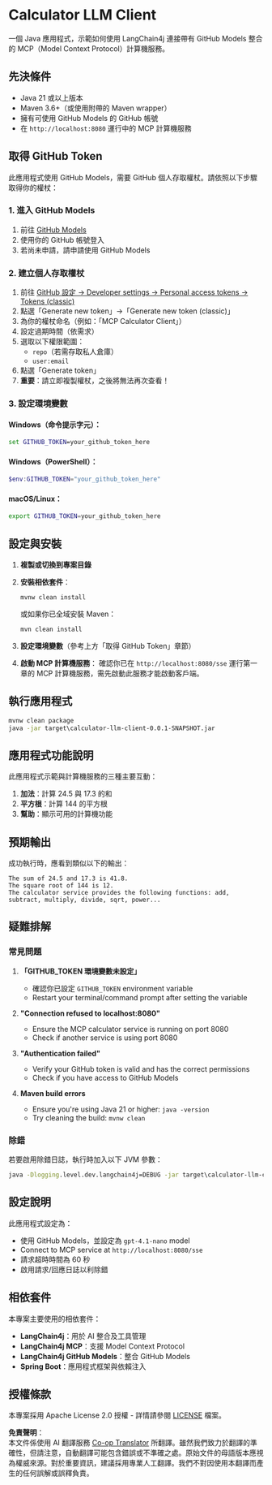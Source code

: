 <!--
CO_OP_TRANSLATOR_METADATA:
{
  "original_hash": "ac2459c0d5cc823922e3d9240a95028c",
  "translation_date": "2025-06-11T13:22:12+00:00",
  "source_file": "03-GettingStarted/03-llm-client/solution/java/README.md",
  "language_code": "tw"
}
-->
# Calculator LLM Client

一個 Java 應用程式，示範如何使用 LangChain4j 連接帶有 GitHub Models 整合的 MCP（Model Context Protocol）計算機服務。

## 先決條件

- Java 21 或以上版本
- Maven 3.6+（或使用附帶的 Maven wrapper）
- 擁有可使用 GitHub Models 的 GitHub 帳號
- 在 `http://localhost:8080` 運行中的 MCP 計算機服務

## 取得 GitHub Token

此應用程式使用 GitHub Models，需要 GitHub 個人存取權杖。請依照以下步驟取得你的權杖：

### 1. 進入 GitHub Models
1. 前往 [GitHub Models](https://github.com/marketplace/models)
2. 使用你的 GitHub 帳號登入
3. 若尚未申請，請申請使用 GitHub Models

### 2. 建立個人存取權杖
1. 前往 [GitHub 設定 → Developer settings → Personal access tokens → Tokens (classic)](https://github.com/settings/tokens)
2. 點選「Generate new token」→「Generate new token (classic)」
3. 為你的權杖命名（例如：「MCP Calculator Client」）
4. 設定過期時間（依需求）
5. 選取以下權限範圍：
   - `repo`（若需存取私人倉庫）
   - `user:email`
6. 點選「Generate token」
7. **重要**：請立即複製權杖，之後將無法再次查看！

### 3. 設定環境變數

#### Windows（命令提示字元）：
```cmd
set GITHUB_TOKEN=your_github_token_here
```

#### Windows（PowerShell）：
```powershell
$env:GITHUB_TOKEN="your_github_token_here"
```

#### macOS/Linux：
```bash
export GITHUB_TOKEN=your_github_token_here
```

## 設定與安裝

1. **複製或切換到專案目錄**

2. **安裝相依套件**：
   ```cmd
   mvnw clean install
   ```
   或如果你已全域安裝 Maven：
   ```cmd
   mvn clean install
   ```

3. **設定環境變數**（參考上方「取得 GitHub Token」章節）

4. **啟動 MCP 計算機服務**：
   確認你已在 `http://localhost:8080/sse` 運行第一章的 MCP 計算機服務，需先啟動此服務才能啟動客戶端。

## 執行應用程式

```cmd
mvnw clean package
java -jar target\calculator-llm-client-0.0.1-SNAPSHOT.jar
```

## 應用程式功能說明

此應用程式示範與計算機服務的三種主要互動：

1. **加法**：計算 24.5 與 17.3 的和
2. **平方根**：計算 144 的平方根
3. **幫助**：顯示可用的計算機功能

## 預期輸出

成功執行時，應看到類似以下的輸出：

```
The sum of 24.5 and 17.3 is 41.8.
The square root of 144 is 12.
The calculator service provides the following functions: add, subtract, multiply, divide, sqrt, power...
```

## 疑難排解

### 常見問題

1. **「GITHUB_TOKEN 環境變數未設定」**
   - 確認你已設定 `GITHUB_TOKEN` environment variable
   - Restart your terminal/command prompt after setting the variable

2. **"Connection refused to localhost:8080"**
   - Ensure the MCP calculator service is running on port 8080
   - Check if another service is using port 8080

3. **"Authentication failed"**
   - Verify your GitHub token is valid and has the correct permissions
   - Check if you have access to GitHub Models

4. **Maven build errors**
   - Ensure you're using Java 21 or higher: `java -version`
   - Try cleaning the build: `mvnw clean`

### 除錯

若要啟用除錯日誌，執行時加入以下 JVM 參數：
```cmd
java -Dlogging.level.dev.langchain4j=DEBUG -jar target\calculator-llm-client-0.0.1-SNAPSHOT.jar
```

## 設定說明

此應用程式設定為：
- 使用 GitHub Models，並設定為 `gpt-4.1-nano` model
- Connect to MCP service at `http://localhost:8080/sse`
- 請求超時時間為 60 秒
- 啟用請求/回應日誌以利除錯

## 相依套件

本專案主要使用的相依套件：
- **LangChain4j**：用於 AI 整合及工具管理
- **LangChain4j MCP**：支援 Model Context Protocol
- **LangChain4j GitHub Models**：整合 GitHub Models
- **Spring Boot**：應用程式框架與依賴注入

## 授權條款

本專案採用 Apache License 2.0 授權 - 詳情請參閱 [LICENSE](../../../../../../03-GettingStarted/03-llm-client/solution/java/LICENSE) 檔案。

**免責聲明**：  
本文件係使用 AI 翻譯服務 [Co-op Translator](https://github.com/Azure/co-op-translator) 所翻譯。雖然我們致力於翻譯的準確性，但請注意，自動翻譯可能包含錯誤或不準確之處。原始文件的母語版本應視為權威來源。對於重要資訊，建議採用專業人工翻譯。我們不對因使用本翻譯而產生的任何誤解或誤釋負責。